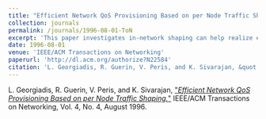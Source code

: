 ```yaml
---
title: "Efficient Network QoS Provisioning Based on per Node Traffic Shaping"
collection: journals
permalink: /journals/1996-08-01-ToN
excerpt: 'This paper investigates in-network shaping can help realize efficient network delay guarantees in conjunction with an EDF scheduler'
date: 1996-08-01
venue: 'IEEE/ACM Transactions on Networking'
paperurl: 'http://dl.acm.org/authorize?N22584'
citation: 'L. Georgiadis, R. Guerin, V. Peris, and K. Sivarajan, &quot;Efficient Network QoS Provisioning Based on per Node Traffic Shaping.&quot; IEEE/ACM Transactions on Networking, Vol. 4, No. 4, August 1996'  
---
```


L. Georgiadis, R. Guerin, V. Peris, and K. Sivarajan, ["*Efficient Network QoS Provisioning Based on per Node Traffic Shaping.*"](http://dl.acm.org/authorize?N22584) 
IEEE/ACM Transactions on Networking, Vol. 4, No. 4, August 1996.
